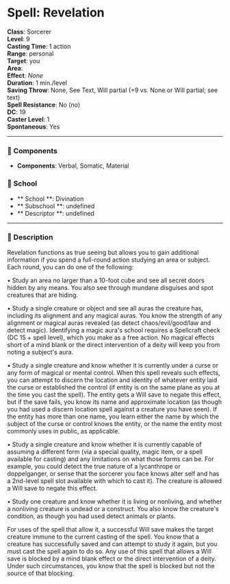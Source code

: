 
# Spell: Revelation
**Class**: Sorcerer  
**Level**: 9  
**Casting Time**: 1 action  
**Range**: personal  
**Target**: you  
**Area**:   
**Effect**: _None_  
**Duration**: 1 min./level  
**Saving Throw**: None, See Text, Will partial (+9 vs. None or Will partial; see text)  
**Spell Resistance**: No (no)  
**DC**: 19  
**Caster Level**: 1  
**Spontaneous**: Yes

---

### 🔮 Components
- **Components**: Verbal, Somatic, Material

### 🏫 School
- ** School **: Divination
- ** Subschool **: undefined
- ** Descriptor **: undefined
---

### 📜 Description
Revelation functions as true seeing but allows you to gain additional information if you spend a full-round action studying an area or subject. Each round, you can do one of the following:

• Study an area no larger than a 10-foot cube and see all secret doors hidden by any means. You also see through mundane disguises and spot creatures that are hiding.

• Study a single creature or object and see all auras the creature has, including its alignment and any magical auras. You know the strength of any alignment or magical auras revealed (as detect chaos/evil/good/law and detect magic). Identifying a magic aura's school requires a Spellcraft check (DC 15 + spell level), which you make as a free action. No magical effects short of a mind blank or the direct intervention of a deity will keep you from noting a subject's aura.

• Study a single creature and know whether it is currently under a curse or any form of magical or mental control. When this spell reveals such effects, you can attempt to discern the location and identity of whatever entity laid the curse or established the control (if entity is on the same plane as you at the time you cast the spell). The entity gets a Will save to negate this effect, but if the save fails, you know its name and approximate location (as though you had used a discern location spell against a creature you have seen). If the entity has more than one name, you learn either the name by which the subject of the curse or control knows the entity, or the name the entity most commonly uses in public, as applicable.

• Study a single creature and know whether it is currently capable of assuming a different form (via a special quality, magic item, or a spell available for casting) and any limitations on what those forms can be. For example, you could detect the true nature of a lycanthrope or doppelganger, or sense that the sorcerer you face knows alter self and has a 2nd-level spell slot available with which to cast it). The creature is allowed a Will save to negate this effect.

• Study one creature and know whether it is living or nonliving, and whether a nonliving creature is undead or a construct. You also know the creature's condition, as though you had used detect animals or plants. 

For uses of the spell that allow it, a successful Will save makes the target creature immune to the current casting of the spell. You know that a creature has successfully saved and can attempt to study it again, but you must cast the spell again to do so. Any use of this spell that allows a Will save is blocked by a mind blank effect or the direct intervention of a deity. Under such circumstances, you know that the spell is blocked but not the source of that blocking.
